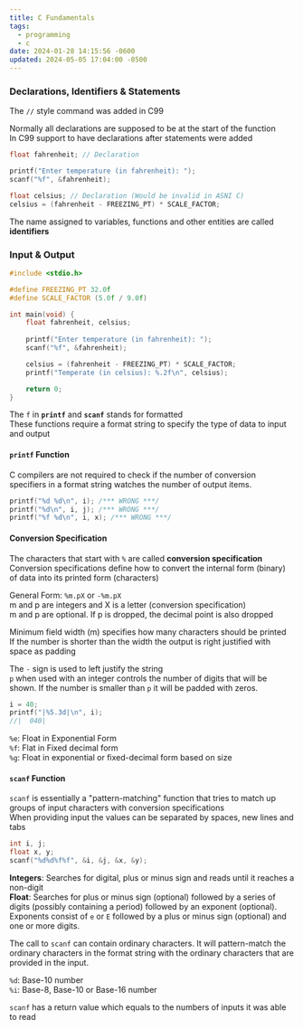```yaml
---
title: C Fundamentals
tags:
  - programming
  - c
date: 2024-01-28 14:15:56 -0600
updated: 2024-05-05 17:04:00 -0500
---
```


### Declarations, Identifiers & Statements

The `//` style command was added in C99

Normally all declarations are supposed to be at the start of the function  
In C99 support to have declarations after statements were added

```c
float fahrenheit; // Declaration

printf("Enter temperature (in fahrenheit): ");
scanf("%f", &fahrenheit);

float celsius; // Declaration (Would be invalid in ASNI C)
celsius = (fahrenheit - FREEZING_PT) * SCALE_FACTOR;
```

The name assigned to variables, functions and other entities are called **identifiers**

### Input & Output

```c
#include <stdio.h>

#define FREEZING_PT 32.0f
#define SCALE_FACTOR (5.0f / 9.0f)

int main(void) {
    float fahrenheit, celsius;
    
    printf("Enter temperature (in fahrenheit): ");
    scanf("%f", &fahrenheit);

    celsius = (fahrenheit - FREEZING_PT) * SCALE_FACTOR;
    printf("Temperate (in celsius): %.2f\n", celsius);

    return 0;
}
```

The `f` in **`printf`** and **`scanf`** stands for formatted  
These functions require a format string to specify the type of data to input and output  

#### `printf` Function

C compilers are not required to check if the number of conversion specifiers in a format string watches the number of output items.

```c
printf("%d %d\n", i); /*** WRONG ***/
printf("%d\n", i, j); /*** WRONG ***/
printf("%f %d\n", i, x); /*** WRONG ***/
```

#### Conversion Specification

The characters that start with `%` are called **conversion specification**  
Conversion specifications define how to convert the internal form (binary) of data into its printed form (characters)

General Form: `%m.pX` or `-%m.pX`  
m and p are integers and X is a letter (conversion specification)  
m and p are optional. If p is dropped, the decimal point is also dropped  

Minimum field width (m) specifies how many characters should be printed  
If the number is shorter than the width the output is right justified with space as padding  

The `-` sign is used to left justify the string  
`p` when used with an integer controls the number of digits that will be shown. If the number is smaller than `p` it will be padded with zeros.  

```c
i = 40;
printf("|%5.3d|\n", i);
//|  040|
```

`%e`: Float in Exponential Form  
`%f`: Flat in Fixed decimal form  
`%g`: Float in exponential or fixed-decimal form based on size

#### `scanf` Function

`scanf` is essentially a "pattern-matching" function that tries to match up groups of input characters with conversion specifications  
When providing input the values can be separated by spaces, new lines and tabs

```c
int i, j;
float x, y;
scanf("%d%d%f%f", &i, &j, &x, &y);
```

**Integers**: Searches for digital, plus or minus sign and reads until it reaches a non-digit  
**Float**: Searches for plus or minus sign (optional) followed by a series of digits (possibly containing a period) followed by an exponent (optional). Exponents consist of `e` or `E` followed by a plus or minus sign (optional) and one or more digits.

The call to `scanf` can contain ordinary characters. It will pattern-match the ordinary characters in the format string with the ordinary characters that are provided in the input.

`%d`: Base-10 number  
`%i`: Base-8, Base-10 or Base-16 number

`scanf` has a return value which equals to the numbers of inputs it was able to read  

